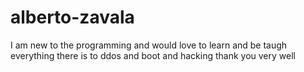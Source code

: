 # alberto-zavala
I am new to the programming and would love to learn and be taugh everything there is to ddos and boot and hacking thank you very well
